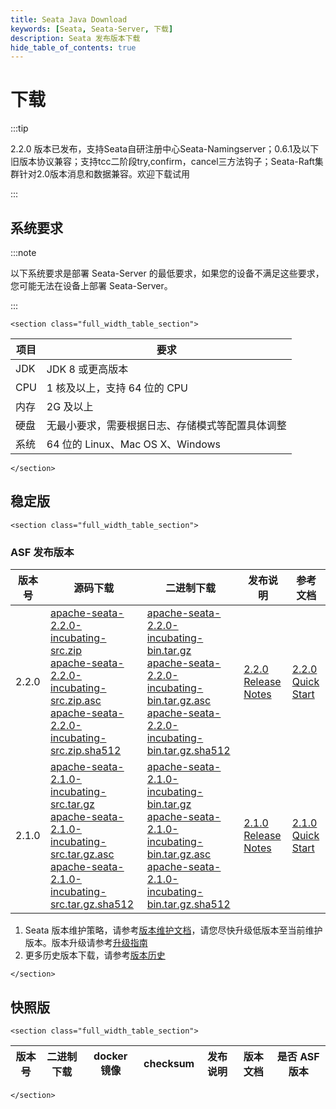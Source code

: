```yaml
---
title: Seata Java Download
keywords: [Seata, Seata-Server, 下载]
description: Seata 发布版本下载
hide_table_of_contents: true
---
```


# 下载

:::tip

2.2.0 版本已发布，支持Seata自研注册中心Seata-Namingserver；0.6.1及以下旧版本协议兼容；支持tcc二阶段try,confirm，cancel三方法钩子；Seata-Raft集群针对2.0版本消息和数据兼容。欢迎下载试用

:::

## 系统要求

:::note

以下系统要求是部署 Seata-Server 的最低要求，如果您的设备不满足这些要求，您可能无法在设备上部署 Seata-Server。

:::

```mdx-code-block
<section class="full_width_table_section">
```

| 项目 | 要求                                             |
| ---- | ------------------------------------------------ |
| JDK  | JDK 8 或更高版本                                 |
| CPU  | 1 核及以上，支持 64 位的 CPU                     |
| 内存 | 2G 及以上                                        |
| 硬盘 | 无最小要求，需要根据日志、存储模式等配置具体调整 |
| 系统 | 64 位的 Linux、Mac OS X、Windows                 |

```mdx-code-block
</section>
```

## 稳定版

```mdx-code-block
<section class="full_width_table_section">
```
### ASF 发布版本
| 版本号   | 源码下载                                   | 二进制下载      | 发布说明   | 参考文档              |
|-------|---------------------------------------------------------------------------------------------------------------------------------------------------------------------------------------------------------------------------------------------------------------------------------------------------------------------------------------------------------------------------------------------------------------------------------------------------------------------------------------|----------------------------------------------------------------------------------------------------------------------------------------------------------------------------------------------------------------------------------------------------------------------------------------------------------------------------------------------------------------------------------------------------------------------------------------------------------------------------------------------------|--------------------------------------------------------------------------------------|---------------------------------------------|
| 2.2.0 | [apache-seata-2.2.0-incubating-src.zip](https://dist.apache.org/repos/dist/release/incubator/seata/2.2.0/apache-seata-2.2.0-incubating-src.zip)<br/>[apache-seata-2.2.0-incubating-src.zip.asc](https://dist.apache.org/repos/dist/release/incubator/seata/2.2.0/apache-seata-2.2.0-incubating-src.zip.asc)<br/>[apache-seata-2.2.0-incubating-src.zip.sha512](https://dist.apache.org/repos/dist/release/incubator/seata/2.2.0/apache-seata-2.2.0-incubating-src.zip.sha512)<br/> | [apache-seata-2.2.0-incubating-bin.tar.gz](https://dist.apache.org/repos/dist/release/incubator/seata/2.2.0/apache-seata-2.2.0-incubating-bin.tar.gz)<br/>   [apache-seata-2.2.0-incubating-bin.tar.gz.asc](https://dist.apache.org/repos/dist/release/incubator/seata/2.2.0/apache-seata-2.2.0-incubating-bin.tar.gz.asc)<br/>   [apache-seata-2.2.0-incubating-bin.tar.gz.sha512](https://dist.apache.org/repos/dist/release/incubator/seata/2.2.0/apache-seata-2.2.0-incubating-bin.tar.gz.sha512)<br/> | [2.2.0 Release Notes](https://github.com/apache/incubator-seata/releases/tag/v2.2.0) | [2.2.0 Quick Start](/docs/user/quickstart/) |
| 2.1.0 | [apache-seata-2.1.0-incubating-src.tar.gz](https://downloads.apache.org/incubator/seata/2.1.0/apache-seata-2.1.0-incubating-src.tar.gz) <br/> [apache-seata-2.1.0-incubating-src.tar.gz.asc](https://dist.apache.org/repos/dist/release/incubator/seata/2.1.0/apache-seata-2.1.0-incubating-src.tar.gz.asc) <br/> [apache-seata-2.1.0-incubating-src.tar.gz.sha512](https://dist.apache.org/repos/dist/release/incubator/seata/2.1.0/apache-seata-2.1.0-incubating-src.tar.gz.sha512) | [apache-seata-2.1.0-incubating-bin.tar.gz](https://dist.apache.org/repos/dist/release/incubator/seata/2.1.0/apache-seata-2.1.0-incubating-bin.tar.gz) <br/> [apache-seata-2.1.0-incubating-bin.tar.gz.asc](https://dist.apache.org/repos/dist/release/incubator/seata/2.1.0/apache-seata-2.1.0-incubating-bin.tar.gz.asc)<br/> [apache-seata-2.1.0-incubating-bin.tar.gz.sha512](https://dist.apache.org/repos/dist/release/incubator/seata/2.1.0/apache-seata-2.1.0-incubating-bin.tar.gz.sha512) | [2.1.0 Release Notes](https://github.com/apache/incubator-seata/releases/tag/v2.1.0) | [2.1.0 Quick Start](/docs/user/quickstart/) |

1. Seata 版本维护策略，请参考[版本维护文档](/docs/ops/version-maintain-plan)，请您尽快升级低版本至当前维护版本。版本升级请参考[升级指南](/docs/ops/upgrade)
2. 更多历史版本下载，请参考[版本历史](/unversioned/release-history/seata-server)

```mdx-code-block
</section>
```

## 快照版

```mdx-code-block
<section class="full_width_table_section">
```

| 版本号 | 二进制下载 | docker 镜像 | checksum | 发布说明 | 版本文档 | 是否 ASF 版本 |
| ------ | ---------- | ----------- | -------- | -------- | -------- | ------------- |

```mdx-code-block
</section>
```

